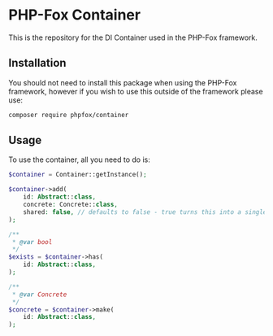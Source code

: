 # PHP-Fox Container

This is the repository for the DI Container used in the PHP-Fox framework.


## Installation

You should not need to install this package when using the PHP-Fox framework, however if you wish to use this outside of the framework please use:

```bash
composer require phpfox/container
```

## Usage

To use the container, all you need to do is:

```php
$container = Container::getInstance();

$container->add(
    id: Abstract::class,
    concrete: Concrete::class,
    shared: false, // defaults to false - true turns this into a singleton.
);

/**
 * @var bool
 */
$exists = $container->has(
    id: Abstract::class,
);

/**
 * @var Concrete
 */
$concrete = $container->make(
    id: Abstract::class,
);
```
